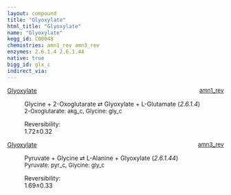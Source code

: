 ```yaml
---
layout: compound
title: "Glyoxylate"
html_title: "Glyoxylate"
name: "Glyoxylate"
kegg_id: C00048
chemistries: amn1_rev amn3_rev
enzymes: 2.6.1.4 2.6.1.44
native: true
bigg_id: glx_c
indirect_via:
---
```

<dl><dt class='rs-product'><a href='{{ site.url }}{{ site.baseurl }}/compounds/C00048' class='link-dark' data-bs-toggle='tooltip' data-bs-html='true' data-bs-title='KEGG: C00048'>Glyoxylate</a><span style='float: right; max-width: 40%'><a href='{{ site.url }}{{ site.baseurl }}/chemistries/amn1_rev' class='link-dark opacity-50' style='font-size: small; word-wrap: anywhere;'>amn1_rev</a></span></dt><dd><p>Glycine + 2-Oxoglutarate &#8644; Glyoxylate + L-Glutamate (<i>2.6.1.4</i>)<br /><span style='font-size: small;'><span data-bs-toggle='tooltip' data-bs-html='true' data-bs-title='KEGG: C00026'>2-Oxoglutarate</span>: akg_c, <span data-bs-toggle='tooltip' data-bs-html='true' data-bs-title='KEGG: C00037'>Glycine</span>: gly_c</span><br /><div class="reversibility_info">Reversibility: <div class="progress"><div class="progress-bar bg-success" role="progressbar" style="width: 0%" aria-valuenow="0" aria-valuemin="0" aria-valuemax="100"></div></div><span>1.72&plusmn;0.32</span><div class="progress"><div class="progress-bar bg-danger" role="progressbar" style="width: 17.24%" aria-valuenow="1.7244834615627458" aria-valuemin="0" aria-valuemax="10"></div><div class="progress-bar bg-warning" role="progressbar" style="width: 3.25%" aria-valuenow="1.7244834615627458" aria-valuemin="0" aria-valuemax="10"></div></div></div></p><dl></dl></dd></dl><dl><dt class='rs-product'><a href='{{ site.url }}{{ site.baseurl }}/compounds/C00048' class='link-dark' data-bs-toggle='tooltip' data-bs-html='true' data-bs-title='KEGG: C00048'>Glyoxylate</a><span style='float: right; max-width: 40%'><a href='{{ site.url }}{{ site.baseurl }}/chemistries/amn3_rev' class='link-dark opacity-50' style='font-size: small; word-wrap: anywhere;'>amn3_rev</a></span></dt><dd><p>Pyruvate + Glycine &#8644; L-Alanine + Glyoxylate (<i>2.6.1.44</i>)<br /><span style='font-size: small;'><span data-bs-toggle='tooltip' data-bs-html='true' data-bs-title='KEGG: C00022'>Pyruvate</span>: pyr_c, <span data-bs-toggle='tooltip' data-bs-html='true' data-bs-title='KEGG: C00037'>Glycine</span>: gly_c</span><br /><div class="reversibility_info">Reversibility: <div class="progress"><div class="progress-bar bg-success" role="progressbar" style="width: 0%" aria-valuenow="0" aria-valuemin="0" aria-valuemax="100"></div></div><span>1.69&plusmn;0.33</span><div class="progress"><div class="progress-bar bg-danger" role="progressbar" style="width: 16.93%" aria-valuenow="1.6927426150048885" aria-valuemin="0" aria-valuemax="10"></div><div class="progress-bar bg-warning" role="progressbar" style="width: 3.32%" aria-valuenow="1.6927426150048885" aria-valuemin="0" aria-valuemax="10"></div></div></div></p><dl></dl></dd></dl>